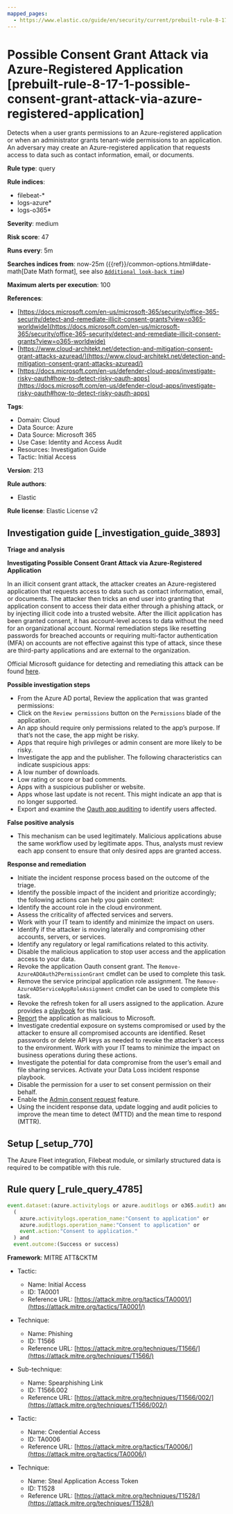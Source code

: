 ```yaml
---
mapped_pages:
  - https://www.elastic.co/guide/en/security/current/prebuilt-rule-8-17-1-possible-consent-grant-attack-via-azure-registered-application.html
---
```


# Possible Consent Grant Attack via Azure-Registered Application [prebuilt-rule-8-17-1-possible-consent-grant-attack-via-azure-registered-application]

Detects when a user grants permissions to an Azure-registered application or when an administrator grants tenant-wide permissions to an application. An adversary may create an Azure-registered application that requests access to data such as contact information, email, or documents.

**Rule type**: query

**Rule indices**:

* filebeat-*
* logs-azure*
* logs-o365*

**Severity**: medium

**Risk score**: 47

**Runs every**: 5m

**Searches indices from**: now-25m ({{ref}}/common-options.html#date-math[Date Math format], see also [`Additional look-back time`](docs-content://solutions/security/detect-and-alert/create-detection-rule.md#rule-schedule))

**Maximum alerts per execution**: 100

**References**:

* [https://docs.microsoft.com/en-us/microsoft-365/security/office-365-security/detect-and-remediate-illicit-consent-grants?view=o365-worldwide](https://docs.microsoft.com/en-us/microsoft-365/security/office-365-security/detect-and-remediate-illicit-consent-grants?view=o365-worldwide)
* [https://www.cloud-architekt.net/detection-and-mitigation-consent-grant-attacks-azuread/](https://www.cloud-architekt.net/detection-and-mitigation-consent-grant-attacks-azuread/)
* [https://docs.microsoft.com/en-us/defender-cloud-apps/investigate-risky-oauth#how-to-detect-risky-oauth-apps](https://docs.microsoft.com/en-us/defender-cloud-apps/investigate-risky-oauth#how-to-detect-risky-oauth-apps)

**Tags**:

* Domain: Cloud
* Data Source: Azure
* Data Source: Microsoft 365
* Use Case: Identity and Access Audit
* Resources: Investigation Guide
* Tactic: Initial Access

**Version**: 213

**Rule authors**:

* Elastic

**Rule license**: Elastic License v2

## Investigation guide [_investigation_guide_3893]

**Triage and analysis**

**Investigating Possible Consent Grant Attack via Azure-Registered Application**

In an illicit consent grant attack, the attacker creates an Azure-registered application that requests access to data such as contact information, email, or documents. The attacker then tricks an end user into granting that application consent to access their data either through a phishing attack, or by injecting illicit code into a trusted website. After the illicit application has been granted consent, it has account-level access to data without the need for an organizational account. Normal remediation steps like resetting passwords for breached accounts or requiring multi-factor authentication (MFA) on accounts are not effective against this type of attack, since these are third-party applications and are external to the organization.

Official Microsoft guidance for detecting and remediating this attack can be found [here](https://docs.microsoft.com/en-us/microsoft-365/security/office-365-security/detect-and-remediate-illicit-consent-grants).

**Possible investigation steps**

* From the Azure AD portal, Review the application that was granted permissions:
* Click on the `Review permissions` button on the `Permissions` blade of the application.
* An app should require only permissions related to the app’s purpose. If that’s not the case, the app might be risky.
* Apps that require high privileges or admin consent are more likely to be risky.
* Investigate the app and the publisher. The following characteristics can indicate suspicious apps:
* A low number of downloads.
* Low rating or score or bad comments.
* Apps with a suspicious publisher or website.
* Apps whose last update is not recent. This might indicate an app that is no longer supported.
* Export and examine the [Oauth app auditing](https://docs.microsoft.com/en-us/defender-cloud-apps/manage-app-permissions#oauth-app-auditing) to identify users affected.

**False positive analysis**

* This mechanism can be used legitimately. Malicious applications abuse the same workflow used by legitimate apps. Thus, analysts must review each app consent to ensure that only desired apps are granted access.

**Response and remediation**

* Initiate the incident response process based on the outcome of the triage.
* Identify the possible impact of the incident and prioritize accordingly; the following actions can help you gain context:
* Identify the account role in the cloud environment.
* Assess the criticality of affected services and servers.
* Work with your IT team to identify and minimize the impact on users.
* Identify if the attacker is moving laterally and compromising other accounts, servers, or services.
* Identify any regulatory or legal ramifications related to this activity.
* Disable the malicious application to stop user access and the application access to your data.
* Revoke the application Oauth consent grant. The `Remove-AzureADOAuth2PermissionGrant` cmdlet can be used to complete this task.
* Remove the service principal application role assignment. The `Remove-AzureADServiceAppRoleAssignment` cmdlet can be used to complete this task.
* Revoke the refresh token for all users assigned to the application. Azure provides a [playbook](https://github.com/Azure/Azure-Sentinel/tree/master/Playbooks/Revoke-AADSignInSessions) for this task.
* [Report](https://docs.microsoft.com/en-us/defender-cloud-apps/manage-app-permissions#send-feedback) the application as malicious to Microsoft.
* Investigate credential exposure on systems compromised or used by the attacker to ensure all compromised accounts are identified. Reset passwords or delete API keys as needed to revoke the attacker’s access to the environment. Work with your IT teams to minimize the impact on business operations during these actions.
* Investigate the potential for data compromise from the user’s email and file sharing services. Activate your Data Loss incident response playbook.
* Disable the permission for a user to set consent permission on their behalf.
* Enable the [Admin consent request](https://docs.microsoft.com/en-us/azure/active-directory/manage-apps/configure-admin-consent-workflow) feature.
* Using the incident response data, update logging and audit policies to improve the mean time to detect (MTTD) and the mean time to respond (MTTR).


## Setup [_setup_770]

The Azure Fleet integration, Filebeat module, or similarly structured data is required to be compatible with this rule.


## Rule query [_rule_query_4785]

```js
event.dataset:(azure.activitylogs or azure.auditlogs or o365.audit) and
  (
    azure.activitylogs.operation_name:"Consent to application" or
    azure.auditlogs.operation_name:"Consent to application" or
    event.action:"Consent to application."
  ) and
  event.outcome:(Success or success)
```

**Framework**: MITRE ATT&CKTM

* Tactic:

    * Name: Initial Access
    * ID: TA0001
    * Reference URL: [https://attack.mitre.org/tactics/TA0001/](https://attack.mitre.org/tactics/TA0001/)

* Technique:

    * Name: Phishing
    * ID: T1566
    * Reference URL: [https://attack.mitre.org/techniques/T1566/](https://attack.mitre.org/techniques/T1566/)

* Sub-technique:

    * Name: Spearphishing Link
    * ID: T1566.002
    * Reference URL: [https://attack.mitre.org/techniques/T1566/002/](https://attack.mitre.org/techniques/T1566/002/)

* Tactic:

    * Name: Credential Access
    * ID: TA0006
    * Reference URL: [https://attack.mitre.org/tactics/TA0006/](https://attack.mitre.org/tactics/TA0006/)

* Technique:

    * Name: Steal Application Access Token
    * ID: T1528
    * Reference URL: [https://attack.mitre.org/techniques/T1528/](https://attack.mitre.org/techniques/T1528/)



